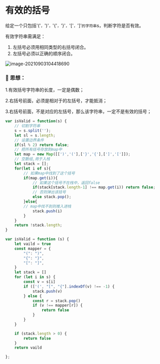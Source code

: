 # 有效的括号

给定一个只包括'('`，`')'`，`'{'`，`'}'`，`'['`，`']'` 的字符串 `s，判断字符是否有效。

有效字符串需满足：

1. 左括号必须用相同类型的右括号闭合。
2. 左括号必须以正确的顺序闭合。

![image-20210903104418690](C:\Users\Administrator\AppData\Roaming\Typora\typora-user-images\image-20210903104418690.png)



### 📑 思想：

1.有效括号字符串的长度，一定是偶数；

2.右括号前面，必须是相对于的左括号，才能抵消；

3.右括号前面，不是对应的左括号，那么该字符串，一定不是有效的括号；



```javascript
var isValid = function(s) {
 	// 切割字符串
    s = s.split('');
    let sl = s.length;
    // 设置边界条件
    if(sl % 2) return false;
    // 把所有括号存放到map中
    let map = new Map([[')','('],['}','{'],[']','[']]);
    // 空数组,用于入栈
    let stack = [];
    for(let i of s){
        // 如果map中找到了这个括号
        if(map.get(i)){
            // 如果这个括号不在栈中，返回false
            if(stack[stack.length-1] !== map.get(i)) return false;
            // 否则弹出该括号
            else stack.pop();
        }else{
        // map中找不到则推入进栈 
            stack.push(i)
        }
    }
    return !stack.length;
}
```



```javascript
var isValid = function (s) {
    let vaild = true
    const mapper = {
        "(": ")",
        "{": "}",
        "[": "]",
    }
    let stack = []
    for (let i in s) {
        const v = s[i]
        if (['(', "[", "{"].indexOf(v) !== -1) {
            stack.push(v)
        } else {
            const r = stack.pop()
            if (v !== mapper[r]) {
                return false
            }
        }
    }

    if (stack.length > 0) {
        return false
    }
    return vaild

};
```


